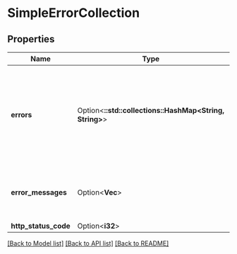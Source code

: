 # SimpleErrorCollection

## Properties

Name | Type | Description | Notes
------------ | ------------- | ------------- | -------------
**errors** | Option<**::std::collections::HashMap<String, String>**> | The list of errors by parameter returned by the operation. For example,\"projectKey\": \"Project keys must start with an uppercase letter, followed by one or more uppercase alphanumeric characters.\" | [optional]
**error_messages** | Option<**Vec<String>**> | The list of error messages produced by this operation. For example, \"input parameter 'key' must be provided\" | [optional]
**http_status_code** | Option<**i32**> |  | [optional]

[[Back to Model list]](../README.md#documentation-for-models) [[Back to API list]](../README.md#documentation-for-api-endpoints) [[Back to README]](../README.md)


